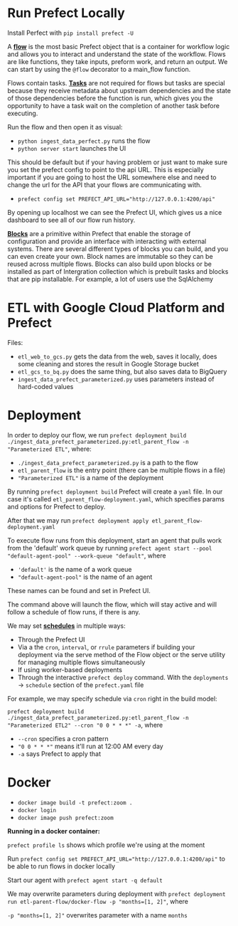 # Run Prefect Locally

Install Perfect with `pip install prefect -U`

A [**flow**](https://docs.prefect.io/latest/concepts/flows/) is the most basic Prefect object that is a container for workflow logic and allows you to interact and understand the state of the workflow. Flows are like functions, they take inputs, preform work, and return an output. We can start by using the `@flow` decorator to a main_flow function.

Flows contain tasks. [**Tasks**](https://docs.prefect.io/latest/concepts/tasks/) are not required for flows but tasks are special because they receive metadata about upstream dependencies and the state of those dependencies before the function is run, which gives you the opportunity to have a task wait on the completion of another task before executing.

Run the flow and then open it as visual:

* `python ingest_data_perfect.py` runs the flow
* `python server start` launches the UI

This should be default but if your having problem or just want to make sure you set the prefect config to point to the api URL. This is especially important if you are going to host the URL somewhere else and need to change the url for the API that your flows are communicating with.

* `prefect config set PREFECT_API_URL="http://127.0.0.1:4200/api"`

By opening up localhost we can see the Prefect UI, which gives us a nice dashboard to see all of our flow run history.

[**Blocks**](https://docs.prefect.io/latest/concepts/blocks/) are a primitive within Prefect that enable the storage of configuration and provide an interface with interacting with external systems. There are several different types of blocks you can build, and you can even create your own. Block names are immutable so they can be reused across multiple flows. Blocks can also build upon blocks or be installed as part of Intergration collection which is prebuilt tasks and blocks that are pip installable. For example, a lot of users use the SqlAlchemy

# ETL with Google Cloud Platform and Prefect

Files:
* `etl_web_to_gcs.py` gets the data from the web, saves it locally, does some cleaning and stores the result in Google Storage bucket
* `etl_gcs_to_bq.py` does the same thing, but also saves data to BigQuery
* `ingest_data_prefect_parameterized.py` uses parameters instead of hard-coded values

# Deployment

In order to deploy our flow, we run `prefect deployment build ./ingest_data_prefect_parameterized.py:etl_parent_flow -n "Parameterized ETL"`, where:

* `./ingest_data_prefect_parameterized.py` is a path to the flow
* `etl_parent_flow` is the entry point (there can be multiple flows in a file)
* `"Parameterized ETL"` is a name of the deployment

By running `prefect deployment build` Prefect will create a `yaml` file. In our case it's called `etl_parent_flow-deployment.yaml`, which specifies params and options for Prefect to deploy.

After that we may run `prefect deployment apply etl_parent_flow-deployment.yaml`

To execute flow runs from this deployment, start an agent that pulls work from the 'default' work queue by running `prefect agent start --pool "default-agent-pool" --work-queue "default"`, where

* `'default'` is the name of a work queue
* `"default-agent-pool"` is the name of an agent

These names can be found and set in Prefect UI.

The command above will launch the flow, which will stay active and will follow a schedule of flow runs, if there is any.

We may set [**schedules**](https://docs.prefect.io/latest/concepts/schedules/) in multiple ways:

* Through the Prefect UI
* Via a the `cron`, `interval`, or `rrule` parameters if building your deployment via the serve method of the Flow object or the serve utility for managing multiple flows simultaneously
* If using worker-based deployments
* Through the interactive `prefect deploy` command. With the `deployments` -> `schedule` section of the `prefect.yaml` file

For example, we may specify schedule via `cron` right in the build model:

`prefect deployment build ./ingest_data_prefect_parameterized.py:etl_parent_flow -n "Parameterized ETL2" --cron "0 0 * * *" -a`, where

* `--cron` specifies a cron pattern
* `"0 0 * * *"` means it'll run at 12:00 AM every day
* `-a` says Prefect to apply that

# Docker

* `docker image build -t prefect:zoom .`
* `docker login`
* `docker image push prefect:zoom`

**Running in a docker container:**

`prefect profile ls` shows which profile we're using at the moment

Run `prefect config set PREFECT_API_URL="http://127.0.0.1:4200/api"` to be able to run flows in docker locally

Start our agent with `prefect agent start -q default`

We may overwrite parameters during deployment with `prefect deployment run etl-parent-flow/docker-flow -p "months=[1, 2]"`, where

`-p "months=[1, 2]"` overwrites parameter with a name `months`
